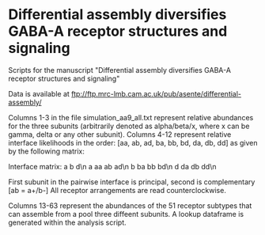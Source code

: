 # Differential assembly diversifies GABA-A receptor structures and signaling
Scripts for the manuscript "Differential assembly diversifies GABA-A receptor structures and signaling"

Data is available at ftp://ftp.mrc-lmb.cam.ac.uk/pub/asente/differential-assembly/

Columns 1-3 in the file simulation_aa9_all.txt represent relative abundances for the three subunits (arbitrarily denoted as alpha/beta/x, where x can be gamma, delta or any other subunit).
Columns 4-12 represent relative interface likelihoods in the order: [aa, ab, ad, ba, bb, bd, da, db, dd] as given by the following matrix:

 Interface matrix:
    a b  d\n
 a aa ab ad\n
 b ba bb bd\n
 d da db dd\n

 First subunit in the pairwise interface is principal, second is complementary [ab = a+/b-]
 All receptor arrangements are read counterclockwise.

Columns 13-63 represent the abundances of the 51 receptor subtypes that can assemble from a pool three diffeent subunits. A lookup dataframe is generated within the analysis script.
